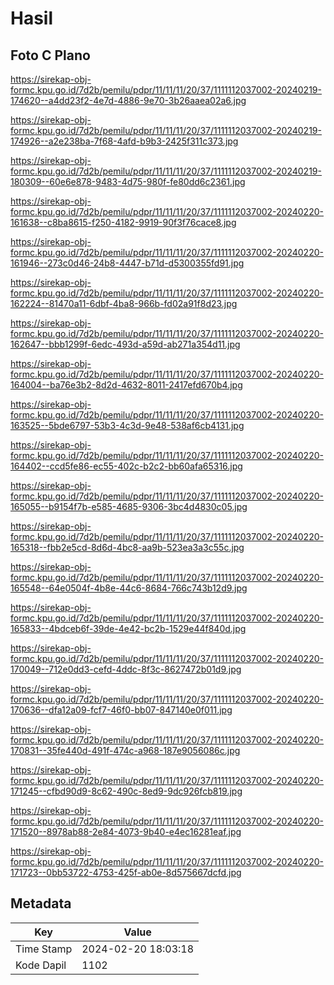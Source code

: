 # Hasil

## Foto C Plano

https://sirekap-obj-formc.kpu.go.id/7d2b/pemilu/pdpr/11/11/11/20/37/1111112037002-20240219-174620--a4dd23f2-4e7d-4886-9e70-3b26aaea02a6.jpg

https://sirekap-obj-formc.kpu.go.id/7d2b/pemilu/pdpr/11/11/11/20/37/1111112037002-20240219-174926--a2e238ba-7f68-4afd-b9b3-2425f311c373.jpg

https://sirekap-obj-formc.kpu.go.id/7d2b/pemilu/pdpr/11/11/11/20/37/1111112037002-20240219-180309--60e6e878-9483-4d75-980f-fe80dd6c2361.jpg

https://sirekap-obj-formc.kpu.go.id/7d2b/pemilu/pdpr/11/11/11/20/37/1111112037002-20240220-161638--c8ba8615-f250-4182-9919-90f3f76cace8.jpg

https://sirekap-obj-formc.kpu.go.id/7d2b/pemilu/pdpr/11/11/11/20/37/1111112037002-20240220-161946--273c0d46-24b8-4447-b71d-d5300355fd91.jpg

https://sirekap-obj-formc.kpu.go.id/7d2b/pemilu/pdpr/11/11/11/20/37/1111112037002-20240220-162224--81470a11-6dbf-4ba8-966b-fd02a91f8d23.jpg

https://sirekap-obj-formc.kpu.go.id/7d2b/pemilu/pdpr/11/11/11/20/37/1111112037002-20240220-162647--bbb1299f-6edc-493d-a59d-ab271a354d11.jpg

https://sirekap-obj-formc.kpu.go.id/7d2b/pemilu/pdpr/11/11/11/20/37/1111112037002-20240220-164004--ba76e3b2-8d2d-4632-8011-2417efd670b4.jpg

https://sirekap-obj-formc.kpu.go.id/7d2b/pemilu/pdpr/11/11/11/20/37/1111112037002-20240220-163525--5bde6797-53b3-4c3d-9e48-538af6cb4131.jpg

https://sirekap-obj-formc.kpu.go.id/7d2b/pemilu/pdpr/11/11/11/20/37/1111112037002-20240220-164402--ccd5fe86-ec55-402c-b2c2-bb60afa65316.jpg

https://sirekap-obj-formc.kpu.go.id/7d2b/pemilu/pdpr/11/11/11/20/37/1111112037002-20240220-165055--b9154f7b-e585-4685-9306-3bc4d4830c05.jpg

https://sirekap-obj-formc.kpu.go.id/7d2b/pemilu/pdpr/11/11/11/20/37/1111112037002-20240220-165318--fbb2e5cd-8d6d-4bc8-aa9b-523ea3a3c55c.jpg

https://sirekap-obj-formc.kpu.go.id/7d2b/pemilu/pdpr/11/11/11/20/37/1111112037002-20240220-165548--64e0504f-4b8e-44c6-8684-766c743b12d9.jpg

https://sirekap-obj-formc.kpu.go.id/7d2b/pemilu/pdpr/11/11/11/20/37/1111112037002-20240220-165833--4bdceb6f-39de-4e42-bc2b-1529e44f840d.jpg

https://sirekap-obj-formc.kpu.go.id/7d2b/pemilu/pdpr/11/11/11/20/37/1111112037002-20240220-170049--712e0dd3-cefd-4ddc-8f3c-8627472b01d9.jpg

https://sirekap-obj-formc.kpu.go.id/7d2b/pemilu/pdpr/11/11/11/20/37/1111112037002-20240220-170636--dfa12a09-fcf7-46f0-bb07-847140e0f011.jpg

https://sirekap-obj-formc.kpu.go.id/7d2b/pemilu/pdpr/11/11/11/20/37/1111112037002-20240220-170831--35fe440d-491f-474c-a968-187e9056086c.jpg

https://sirekap-obj-formc.kpu.go.id/7d2b/pemilu/pdpr/11/11/11/20/37/1111112037002-20240220-171245--cfbd90d9-8c62-490c-8ed9-9dc926fcb819.jpg

https://sirekap-obj-formc.kpu.go.id/7d2b/pemilu/pdpr/11/11/11/20/37/1111112037002-20240220-171520--8978ab88-2e84-4073-9b40-e4ec16281eaf.jpg

https://sirekap-obj-formc.kpu.go.id/7d2b/pemilu/pdpr/11/11/11/20/37/1111112037002-20240220-171723--0bb53722-4753-425f-ab0e-8d575667dcfd.jpg


## Metadata

| Key        | Value               |
| ---------- | ------------------- |
| Time Stamp | 2024-02-20 18:03:18 |
| Kode Dapil | 1102                |



